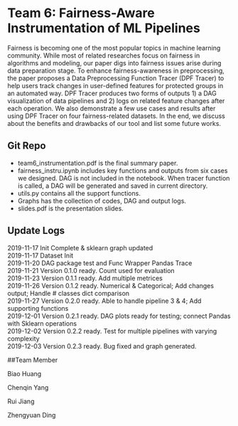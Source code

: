 # Team 6: Fairness-Aware Instrumentation of ML Pipelines
Fairness is becoming one of the most popular topics in machine learning community. While most of related researches focus on fairness in algorithms and modeling, our paper digs into fairness issues arise during data preparation stage. To enhance fairness-awareness in preprocessing, the paper proposes a Data Preprocessing Function Tracer (DPF Tracer) to help users track changes in user-defined features for protected groups in an automated way. DPF Tracer produces two forms of outputs 1) a DAG visualization of data pipelines and 2) logs on related feature changes after each operation. We also demonstrate a few use cases and results after using DPF Tracer on four fairness-related datasets. In the end, we discuss about the benefits and drawbacks of our tool and list some future works.  

## Git Repo
- team6_instrumentation.pdf is the final summary paper. 
- fairness_instru.ipynb includes key functions and outputs from six cases we designed. DAG is not included in the notebook. When tracer function is called, a DAG will be generated and saved in current directory.
- utils.py contains all the support functions.
- Graphs has the collection of codes, DAG and output logs.  
- slides.pdf is the presentation slides.  

## Update Logs  
2019-11-17 Init Complete & sklearn graph updated    
2019-11-17 Dataset Init  
2019-11-20 DAG package test and Func Wrapper Pandas Trace   
2019-11-21 Version 0.1.0 ready. Count used for evaluation   
2019-11-23 Version 0.1.1 ready. Add multiple metrices   
2019-11-26 Version 0.1.2 ready. Numerical & Categorical; Add changes output; Handle # classes dict comparison   
2019-11-27 Version 0.2.0 ready. Able to handle pipeline 3 & 4; Add supporting functions   
2019-12-01 Version 0.2.1 ready. DAG plots ready for testing; connect Pandas with Sklearn operations  
2019-12-02 Version 0.2.2 ready. Test for multiple pipelines with varying complexity   
2019-12-03 Version 0.2.3 ready. Bug fixed and graph generated.   



##Team Member

Biao Huang  

Chenqin Yang  

Rui Jiang  

Zhengyuan Ding  









   

